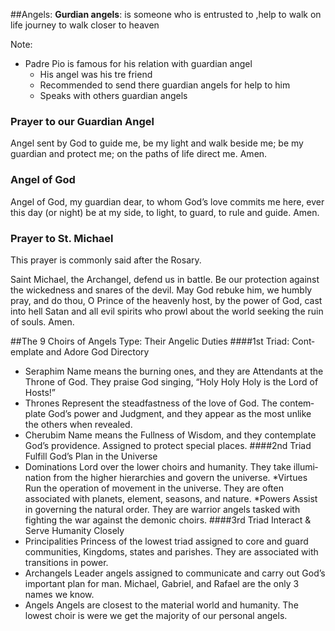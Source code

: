 ##Angels:
**Gurdian angels**: is someone who is entrusted to ,help to walk on life journey to walk closer to heaven


Note:
* Padre Pio is famous for his relation with guardian angel
    * His angel was his tre friend
    * Recommended to send there guardian angels for help to him
    *  Speaks with others guardian angels


### Prayer to our Guardian Angel
Angel sent by God to guide me,
be my light and walk beside me;
be my guardian and protect me;
on the paths of life direct me.
Amen.

### Angel of God
Angel of God, my guardian dear,
to whom God’s love commits me here,
ever this day (or night) be at my side,
to light, to guard, to rule and guide.
Amen.

### Prayer to St. Michael
This prayer is commonly said after the Rosary.

Saint Michael, the Archangel, defend us in battle. Be our protection against the wickedness and snares of the devil. May God rebuke him, we humbly pray, and do thou, O Prince of the heavenly host, by the power of God, cast into hell Satan and all evil spirits who prowl about the world seeking the ruin of souls.
Amen.

##The 9 Choirs of Angels
Type: 
Their Angelic Duties
####1st Triad:
Cont­emplate and Adore God Direct­ory
* Seraphim
Name means the burning ones, and they are Attendants at the Throne of God. They praise God singing, “Holy Holy Holy is the Lord of Hosts!”
* Thrones
Represent the steadf­astness of the love of God. The contem­plate God’s power and Judgment, and they appear as the most unlike the others when revealed.
* Cherubim
Name means the Fullness of Wisdom, and they contem­plate God’s provid­ence. Assigned to protect special places.
####2nd Triad
Fulfill God’s Plan in the Universe
* Domina­tions
Lord over the lower choirs and humanity. They take illumi­nation from the higher hierar­chies and govern the universe.
*Virtues
Run the operation of movement in the universe. They are often associated with planets, element, seasons, and nature.
*Powers
Assist in governing the natural order. They are warrior angels tasked with fighting the war against the demonic choirs.
####3rd Triad
Interact & Serve Humanity Closely
* Principalities
Princess of the lowest triad assigned to core and guard commun­ities, Kingdoms, states and parishes. They are associated with transi­tions in power.
* Archangels
Leader angels assigned to commun­icate and carry out God’s important plan for man. Michael, Gabriel, and Rafael are the only 3 names we know.
* Angels
Angels are closest to the material world and humanity. The lowest choir is were we get the majority of our personal angels. 